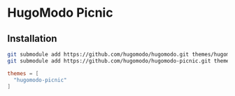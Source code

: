# HugoModo Picnic

## Installation

```bash
git submodule add https://github.com/hugomodo/hugomodo.git themes/hugomodo
git submodule add https://github.com/hugomodo/hugomodo-picnic.git themes/hugomodo-picnic
```

```toml
themes = [
  "hugomodo-picnic"
]
```

